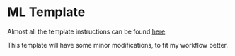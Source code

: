 # ML Template

Almost all the template instructions can be found [here](https://github.com/ashleve/lightning-hydra-template).

This template will have some minor modifications, to fit my workflow better.